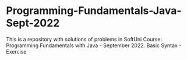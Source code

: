 # Programming-Fundamentals-Java-Sept-2022
This is a repository with solutions of problems in SoftUni Course: Programming Fundamentals with Java - September 2022.
Basic Syntax - Exercise
